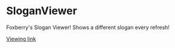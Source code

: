 # SloganViewer
Foxberry's Slogan Viewer! Shows a different slogan every refresh!

[Viewing link](https://cdn.rawgit.com/Pidlik/SloganViewer/master/index.html)
